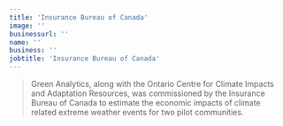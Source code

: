 ```yaml
---
title: 'Insurance Bureau of Canada'
image: ''
businessurl: ''
name: ''
business: ''
jobtitle: 'Insurance Bureau of Canada'
---
```


> Green Analytics, along with the Ontario Centre for Climate Impacts and Adaptation Resources, was commissioned by the Insurance Bureau of Canada to estimate the economic impacts of climate related extreme weather events for two pilot communities.